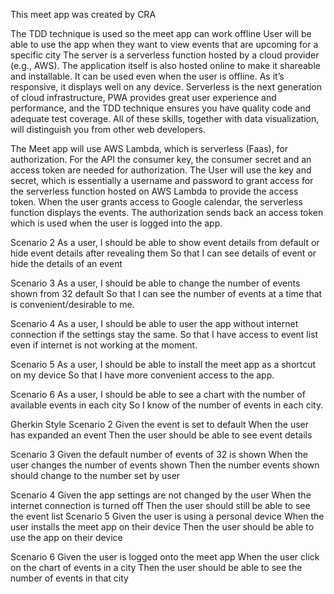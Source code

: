 This meet app was created by CRA

The TDD technique is used so the meet app can work offline
User will be able to use the app when they want to view events that are upcoming for a specific city
The server is a serverless function hosted by a cloud provider (e.g.,
AWS). The application itself is also hosted online to make it shareable and installable. It can
be used even when the user is offline. As it’s responsive, it displays well on any device.
Serverless is the next generation of cloud infrastructure, PWA provides great user
experience and performance, and the TDD technique ensures you have quality code and
adequate test coverage. All of these skills, together with data visualization, will distinguish
you from other web developers.

The Meet app will use AWS Lambda, which is serverless (Faas), for authorization. For the API the consumer key, the consumer secret and an access token are needed for authorization. The User will use the key and secret, which is essentially a username and password to grant access for the serverless function hosted on AWS Lambda to provide the access token. When the user grants access to Google calendar, the serverless function displays the events. The authorization sends back an access token which is used when the user is logged into the app. 


Scenario 2
As a user, 
I should be able to show event details from default or hide event details after revealing them
So that I can see details of event or hide the details of an event 

Scenario 3
As a user,
I should be able to change the number of events shown from 32 default 
So that I can see the number of events at a time that is convenient/desirable to me.

Scenario 4
    As a user,
I should be able to user the app without internet connection if the settings stay the same.
So that I have access to event list even if internet is not working at the moment. 

Scenario 5
    As a user,
    I should be able to install the meet app as a shortcut on my device
    So that I have more convenient access to the app.

Scenario 6
    As a user,
     I should be able to see a chart with the number of available events in each city
    So I know of the number of events in each city. 

Gherkin Style
Scenario 2
    Given the event is set to default
When the user has expanded an event
Then the user should be able to see event details

Scenario 3
    Given the default number of events of 32 is shown
    When the user changes the number of events shown
    Then the number events shown should change to the number set by user

Scenario 4
    Given the app settings are not changed by the user
    When the internet connection is turned off
    Then the user should still be able to see the event list
Scenario 5
    Given the user is using a personal device
    When the user installs the meet app on their device
    Then the user should be able to use the app on their device

Scenario 6
    Given the user is logged onto the meet app
    When the user click on the chart of events in a city
    Then the user should be able to see the number of events in that city
